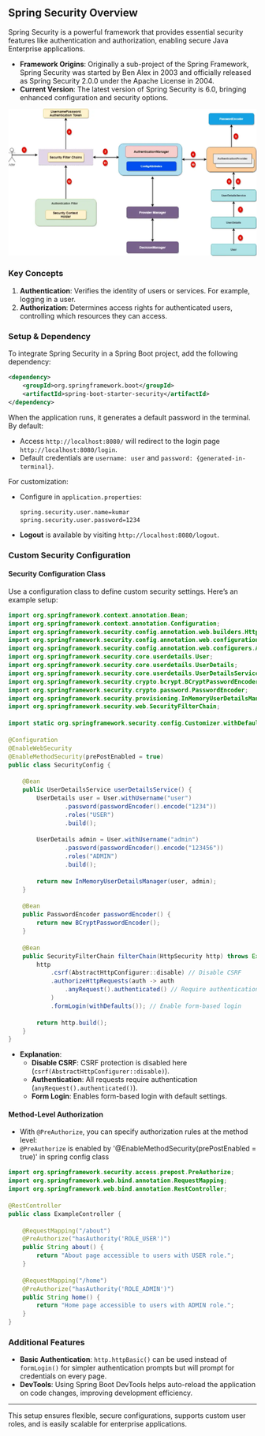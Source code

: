 ## Spring Security Overview
Spring Security is a powerful framework that provides essential security features like authentication and authorization, enabling secure Java Enterprise applications.

- **Framework Origins**: Originally a sub-project of the Spring Framework, Spring Security was started by Ben Alex in 2003 and officially released as Spring Security 2.0.0 under the Apache License in 2004.
- **Current Version**: The latest version of Spring Security is 6.0, bringing enhanced configuration and security options.

![img](6_spinrg_security_architercure.png)

### Key Concepts

1. **Authentication**: Verifies the identity of users or services. For example, logging in a user.
2. **Authorization**: Determines access rights for authenticated users, controlling which resources they can access.

### Setup & Dependency
To integrate Spring Security in a Spring Boot project, add the following dependency:

```xml
<dependency>
    <groupId>org.springframework.boot</groupId>
    <artifactId>spring-boot-starter-security</artifactId>
</dependency>
```

When the application runs, it generates a default password in the terminal. By default:
- Access `http://localhost:8080/` will redirect to the login page `http://localhost:8080/login`.
- Default credentials are `username: user` and `password: {generated-in-terminal}`.

For customization:
- Configure in `application.properties`:
    ```properties
    spring.security.user.name=kumar
    spring.security.user.password=1234
    ```
- **Logout** is available by visiting `http://localhost:8080/logout`.

### Custom Security Configuration

#### Security Configuration Class
Use a configuration class to define custom security settings. Here’s an example setup:

```java
import org.springframework.context.annotation.Bean;
import org.springframework.context.annotation.Configuration;
import org.springframework.security.config.annotation.web.builders.HttpSecurity;
import org.springframework.security.config.annotation.web.configuration.EnableWebSecurity;
import org.springframework.security.config.annotation.web.configurers.AbstractHttpConfigurer;
import org.springframework.security.core.userdetails.User;
import org.springframework.security.core.userdetails.UserDetails;
import org.springframework.security.core.userdetails.UserDetailsService;
import org.springframework.security.crypto.bcrypt.BCryptPasswordEncoder;
import org.springframework.security.crypto.password.PasswordEncoder;
import org.springframework.security.provisioning.InMemoryUserDetailsManager;
import org.springframework.security.web.SecurityFilterChain;

import static org.springframework.security.config.Customizer.withDefaults;

@Configuration
@EnableWebSecurity
@EnableMethodSecurity(prePostEnabled = true)
public class SecurityConfig {

    @Bean
    public UserDetailsService userDetailsService() {
        UserDetails user = User.withUsername("user")
                .password(passwordEncoder().encode("1234"))
                .roles("USER")
                .build();
        
        UserDetails admin = User.withUsername("admin")
                .password(passwordEncoder().encode("123456"))
                .roles("ADMIN")
                .build();

        return new InMemoryUserDetailsManager(user, admin);
    }

    @Bean
    public PasswordEncoder passwordEncoder() {
        return new BCryptPasswordEncoder();
    }

    @Bean
    public SecurityFilterChain filterChain(HttpSecurity http) throws Exception {
        http
            .csrf(AbstractHttpConfigurer::disable) // Disable CSRF
            .authorizeHttpRequests(auth -> auth
                .anyRequest().authenticated() // Require authentication for all requests
            )
            .formLogin(withDefaults()); // Enable form-based login

        return http.build();
    }
}
```

- **Explanation**:
    - **Disable CSRF**: CSRF protection is disabled here (`csrf(AbstractHttpConfigurer::disable)`).
    - **Authentication**: All requests require authentication (`anyRequest().authenticated()`).
    - **Form Login**: Enables form-based login with default settings.

#### Method-Level Authorization

- With `@PreAuthorize`, you can specify authorization rules at the method level:
- `@PreAuthorize` is enabled by  '@EnableMethodSecurity(prePostEnabled = true)' in spring config class
```java
import org.springframework.security.access.prepost.PreAuthorize;
import org.springframework.web.bind.annotation.RequestMapping;
import org.springframework.web.bind.annotation.RestController;

@RestController
public class ExampleController {

    @RequestMapping("/about")
    @PreAuthorize("hasAuthority('ROLE_USER')")
    public String about() {
        return "About page accessible to users with USER role.";
    }

    @RequestMapping("/home")
    @PreAuthorize("hasAuthority('ROLE_ADMIN')")
    public String home() {
        return "Home page accessible to users with ADMIN role.";
    }
}
```

### Additional Features

- **Basic Authentication**: `http.httpBasic()` can be used instead of `formLogin()` for simpler authentication prompts but will prompt for credentials on every page.
- **DevTools**: Using Spring Boot DevTools helps auto-reload the application on code changes, improving development efficiency.

---

This setup ensures flexible, secure configurations, supports custom user roles, and is easily scalable for enterprise applications.